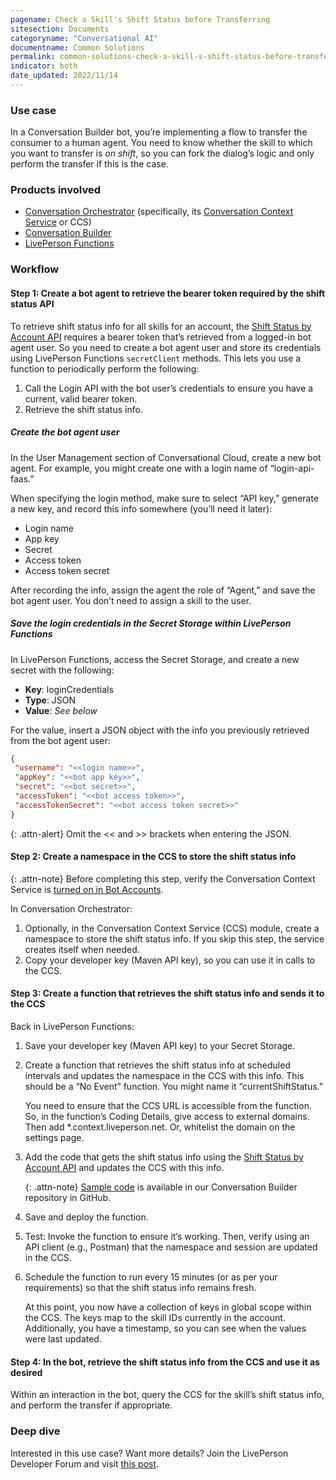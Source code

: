 ```yaml
---
pagename: Check a Skill's Shift Status before Transferring
sitesection: Documents
categoryname: "Conversational AI"
documentname: Common Solutions
permalink: common-solutions-check-a-skill-s-shift-status-before-transferring.html
indicator: both
date_updated: 2022/11/14
---
```


### Use case

In a Conversation Builder bot, you’re implementing a flow to transfer the consumer to a human agent. You need to know whether the skill to which you want to transfer is *on shift*, so you can fork the dialog’s logic and only perform the transfer if this is the case.

### Products involved

* [Conversation Orchestrator](conversation-orchestrator-overview.html) (specifically, its [Conversation Context Service](conversation-orchestrator-conversation-context-service-overview.html) or CCS)
* [Conversation Builder](conversation-builder-overview.html)
* [LivePerson Functions](liveperson-functions-overview.html)

### Workflow

#### Step 1: Create a bot agent to retrieve the bearer token required by the shift status API

To retrieve shift status info for all skills for an account, the [Shift Status by Account API](shift-status-api-methods-get-shift-status-by-account.html) requires a bearer token that’s retrieved from a logged-in bot agent user. So you need to create a bot agent user and store its credentials using LivePerson Functions `secretClient` methods. This lets you use a function to periodically perform the following:

1. Call the Login API with the bot user’s credentials to ensure you have a current, valid bearer token.
2. Retrieve the shift status info.

##### Create the bot agent user

In the User Management section of Conversational Cloud, create a new bot agent. For example, you might create one with a login name of “login-api-faas.”

When specifying the login method, make sure to select “API key,” generate a new key, and record this info somewhere (you’ll need it later):

* Login name
* App key
* Secret
* Access token
* Access token secret

After recording the info, assign the agent the role of “Agent,” and save the bot agent user. You don’t need to assign a skill to the user.

##### Save the login credentials in the Secret Storage within LivePerson Functions

In LivePerson Functions, access the Secret Storage, and create a new secret with the following:

* **Key**: loginCredentials
* **Type**: JSON
* **Value**: *See below*

For the value, insert a JSON object with the info you previously retrieved from the bot agent user:

```json
{
 "username": "<<login name>>",
 "appKey": "<<bot app key>>",
 "secret": "<<bot secret>>",
 "accessToken": "<<bot access token>>",
 "accessTokenSecret": "<<bot access token secret>>"
}
```

{: .attn-alert}
Omit the << and >> brackets when entering the JSON.

#### Step 2: Create a namespace in the CCS to store the shift status info

{: .attn-note}
Before completing this step, verify the Conversation Context Service is [turned on in Bot Accounts](bot-accounts-account-details.html).

In Conversation Orchestrator:

1. Optionally, in the Conversation Context Service (CCS) module, create a namespace to store the shift status info. If you skip this step, the service creates itself when needed.
2. Copy your developer key (Maven API key), so you can use it in calls to the CCS.

#### Step 3: Create a function that retrieves the shift status info and sends it to the CCS

Back in LivePerson Functions:

1. Save your developer key (Maven API key) to your Secret Storage.
2. Create a function that retrieves the shift status info at scheduled intervals and updates the namespace in the CCS with this info. This should be a “No Event” function. You might name it “currentShiftStatus.”

    You need to ensure that the CCS URL is accessible from the function. So, in the function’s Coding Details, give access to external domains. Then add *.context.liveperson.net. Or, whitelist the domain on the settings page.

3. Add the code that gets the shift status info using the [Shift Status by Account API](shift-status-api-methods-get-shift-status-by-account.html) and updates the CCS with this info.

    {: .attn-note}
    [Sample code](https://github.com/LivePersonInc/ConversationBuilder-Samples/blob/entityreplace/faas-samples/shift-status/shiftStatus.js) is available in our Conversation Builder repository in GitHub.

4. Save and deploy the function.
5. Test: Invoke the function to ensure it’s working. Then, verify using an API client (e.g., Postman) that the namespace and session are updated in the CCS.
6. Schedule the function to run every 15 minutes (or as per your requirements) so that the shift status info remains fresh.

    At this point, you now have a collection of keys in global scope within the CCS.  The keys map to the skill IDs currently in the account. Additionally, you have a timestamp, so you can see when the values were last updated.

#### Step 4: In the bot, retrieve the shift status info from the CCS and use it as desired

Within an interaction in the bot, query the CCS for the skill’s shift status info, and perform the transfer if appropriate.

### Deep dive

Interested in this use case? Want more details? Join the LivePerson Developer Forum and visit [this post](https://talkyard.livepersonai.com/-24/caching-shift-status-api-data-w-faas-conversation-context-service).